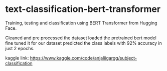 # text-classification-bert-transformer
Training, testing and classification using BERT Transformer from Hugging Face.

Cleaned and pre processed the dataset
loaded the pretrained bert model
fine tuned it for our dataset
predicted the class labels with 92% accuracy in just 2 epochs.

kaggle link: https://www.kaggle.com/code/anjaliigargg/subject-classification
